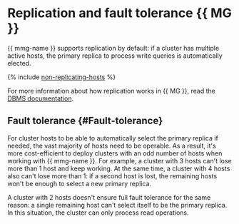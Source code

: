 # Replication and fault tolerance {{ MG }}

{{ mmg-name }} supports replication by default: if a cluster has multiple active hosts, the primary replica to process write queries is automatically elected.

{% include [non-replicating-hosts](../../_includes/mdb/non-replicating-hosts.md) %}

For more information about how replication works in {{ MG }}, read the [DBMS documentation](https://docs.mongodb.com/manual/replication/).

## Fault tolerance {#Fault-tolerance}

For cluster hosts to be able to automatically select the primary replica if needed, the vast majority of hosts need to be operable. As a result, it's more cost-efficient to deploy clusters with an odd number of hosts when working with {{ mmg-name }}. For example, a cluster with 3 hosts can't lose more than 1 host and keep working. At the same time, a cluster with 4 hosts also can't lose more than 1: if a second host is lost, the remaining hosts won't be enough to select a new primary replica.

A cluster with 2 hosts doesn't ensure full fault tolerance for the same reason: a single remaining host can't select itself to be the primary replica. In this situation, the cluster can only process read operations.


